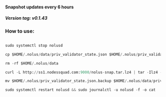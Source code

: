 #### Snapshot updates every 6 hours

##### Version tag: v0.1.43

### How to use: 
```python

sudo systemctl stop nolusd

cp $HOME/.nolus/data/priv_validator_state.json $HOME/.nolus/priv_validator_state.json.backup

rm -rf $HOME/.nolus/data

curl -L http://ss1.nodessquad.com:9000/nolus-snap.tar.lz4 | tar -Ilz4 -xf - -C $HOME/.nolus

mv $HOME/.nolus/priv_validator_state.json.backup $HOME/.nolus/data/priv_validator_state.json

sudo systemctl restart nolusd && sudo journalctl -u nolusd -f -o cat

```
